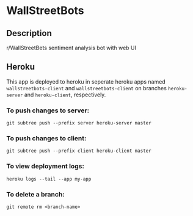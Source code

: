 # WallStreetBots

## Description
r/WallStreetBets sentiment analysis bot with web UI

## Heroku
This app is deployed to heroku in seperate heroku apps named `wallstreetbots-client` and `wallstreetbots-client` on branches `heroku-server` and `heroku-client`, respectively. 

### To push changes to server:
```
git subtree push --prefix server heroku-server master
```
### To push changes to client:
```
git subtree push --prefix client heroku-client master
```
### To view deployment logs:
```
heroku logs --tail --app my-app
```
### To delete a branch:
```
git remote rm <branch-name>
```

